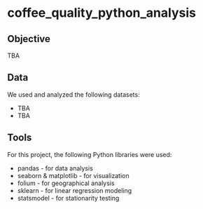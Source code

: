 # coffee_quality_python_analysis

## Objective

TBA

## Data

We used and analyzed the following datasets:
- TBA
- TBA

## Tools

For this project, the following Python libraries were used:
- pandas - for data analysis
- seaborn & matplotlib - for visualization
- folium - for geographical analysis
- sklearn - for linear regression modeling
- statsmodel - for stationarity testing


